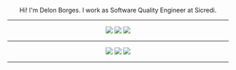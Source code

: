 <p align="center">
  Hi! I'm Delon Borges. I work as Software Quality Engineer at Sicredi.
</p>

___

<p align="center">
  <a href="https://www.linkedin.com/in/delonborges/"><img src="https://img.shields.io/badge/-LinkedIn-0077B5?style=flat-square&logo=Linkedin&logoColor=white"/></a>
  <a href="https://medium.com/@delonborges"><img src="https://img.shields.io/badge/-Medium-%2312100E?style=flat-square&logo=medium&logoColor=white"/></a>
  <a href="https://delonborges.com"><img src="https://img.shields.io/badge/Website-46a2f1.svg?&style=flat-square&logo=Safari&logoColor=white"/></a>
</p>

___

<p align="center">
  <img src ="https://github-readme-stats.vercel.app/api?username=delonborges&show_icons=true&count_private=true&theme=darcula&hide_border=true&hide=issues,contribs&bg_color=00000000">
  <img src ="https://github-readme-stats.vercel.app/api/top-langs/?username=delonborges&layout=compact&hide_border=true&theme=darcula&bg_color=00000000&langs_count=6&hide=jupyter%20notebook,tex,css,php">
  <img src ="https://github-readme-streak-stats.herokuapp.com?user=delonborges&theme=darcula&hide_border=true&background=FFFFFF00">
</p>

___

